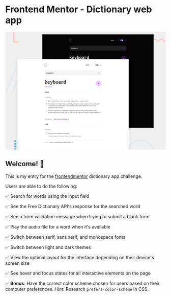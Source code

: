 # Frontend Mentor - Dictionary web app

![Design preview for the Dictionary web app coding challenge](./preview.jpg)

## Welcome! 👋

This is my entry for the [frontendmentor](https://www.frontendmentor.io) dictionary app challenge. 


Users are able to do the following: 

✅ Search for words using the input field

✅ See the Free Dictionary API's response for the searched word

✅ See a form validation message when trying to submit a blank form

✅ Play the audio file for a word when it's available

✅ Switch between serif, sans serif, and monospace fonts

✅ Switch between light and dark themes

✅ View the optimal layout for the interface depending on their device's screen size

✅ See hover and focus states for all interactive elements on the page

✅  **Bonus**: Have the correct color scheme chosen for users based on their computer preferences. _Hint_: Research `prefers-color-scheme` in CSS.

